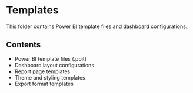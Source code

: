 # Templates

This folder contains Power BI template files and dashboard configurations.

## Contents

- Power BI template files (.pbit)
- Dashboard layout configurations
- Report page templates
- Theme and styling templates
- Export format templates
